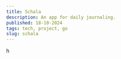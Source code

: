 ```yaml
---
title: Schala
description: An app for daily journaling.
published: 18-10-2024
tags: tech, project, go
slug: schala
---
```


h

##
